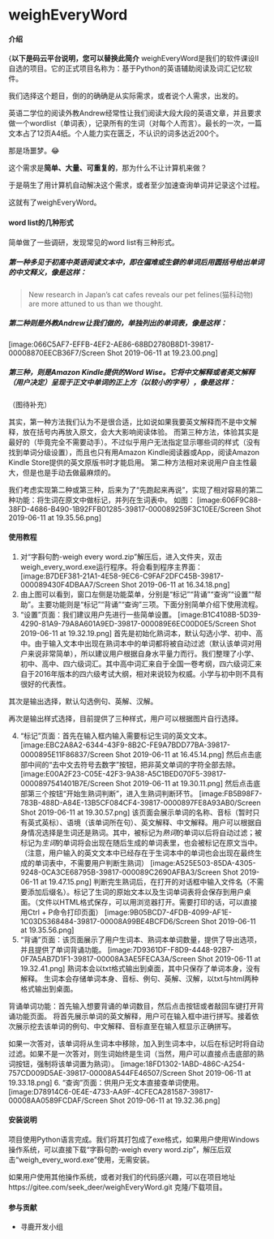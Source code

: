 # weighEveryWord

#### 介绍
{**以下是码云平台说明，您可以替换此简介**
weighEveryWord是我们的软件课设II自选的项目。它的正式项目名称为：基于Python的英语辅助阅读及词汇记忆软件。

我们选择这个题目，倒的的确确是从实际需求，或者说个人需求，出发的。

英语二学位的阅读外教Andrew经常性让我们阅读大段大段的英语文章，并且要求做一个wordlist（单词表），记录所有的生词（对每个人而言）。最长的一次，一篇文本占了12页A4纸。个人能力实在匮乏，不认识的词多达近200个。

那是场噩梦。😂

这个需求是**简单、大量、可重复的**，那为什么不让计算机来做？

于是萌生了用计算机自动解决这个需求，或者至少加速查询单词并记录这个过程。

这就有了weighEveryWord。
#### word list的几种形式
简单做了一些调研，发现常见的word list有三种形式。
##### *第一种*多见于初高中英语阅读文本中，即在偏难或生僻的单词后用圆括号给出单词的中文释义，像是这样：
> New research in Japan’s cat cafes reveals our pet felines(猫科动物) are more attuned to us than we thought.
##### *第二种*则是外教Andrew让我们做的，单独列出的单词表，像是这样：
[image:066C5AF7-EFFB-4EF2-AE86-68BD2780B8D1-39817-00008870EECB36F7/Screen Shot 2019-06-11 at 19.23.00.png]
##### 第三种，则是Amazon Kindle提供的Word Wise。它将中文解释或者英文解释（用户决定）呈现于正文中单词的正上方（以较小的字号），像是这样：
（图待补充）


其实，第一种方法我们认为不是很合适，比如说如果我要英文解释而不是中文解释，放在括号内再放入原文，会大大影响阅读体验。
而第三种方法，体验其实是最好的（毕竟完全不需要动手）。不过似乎用户无法指定显示哪些词的样式（没有找到单词分级设置），而且也只有用Amazon Kindle阅读器或App，阅读Amazon Kindle Store提供的英文原版书时才能启用。
第二种方法相对来说用户自主性最大，但是也是手动去做最麻烦的。

我们考虑实现第二种或第三种，后来为了“先跑起来再说”，实现了相对容易的第二种功能：将生词在原文中做标记，并列在生词表中。
如图：
[image:606F9C88-38FD-4686-B490-1B92FFB01285-39817-000089259F3C10EE/Screen Shot 2019-06-11 at 19.35.56.png]

#### 使用教程

1. 对“字斟句酌-weigh every word.zip”解压后，进入文件夹，双击weigh_every_word.exe运行程序。将会看到程序主界面：
[image:B7DEF381-21A1-4E58-9EC6-C9FAF2DFC45B-39817-000089430F4DBAA7/Screen Shot 2019-06-11 at 16.34.18.png]
2. 由上图可以看到，窗口左侧是功能菜单，分别是“标记”“背诵”“查询”“设置”“帮助”。主要功能则是“标记”“背诵”“查询”三项。下面分别简单介绍下使用流程。
3. “设置”页面：我们建议用户先进行一些简单设置。
[image:B1C4108B-5D39-4290-81A9-79A8A601A9ED-39817-000089E6EC00D0E5/Screen Shot 2019-06-11 at 19.32.19.png]
首先是初始化熟词本，默认勾选小学、初中、高中。由于输入文本中出现在熟词本中的单词都将被自动过滤（默认该单词对用户来说非常简单），所以建议用户根据自身水平量力而行。我们整理了小学、初中、高中、四六级词汇。其中高中词汇来自于全国一卷考纲，四六级词汇来自于2016年版本的四六级考试大纲，相对来说较为权威。小学与初中则不具有很好的代表性。

其次是输出选择，默认勾选例句、英解、汉解。

再次是输出样式选择，目前提供了三种样式，用户可以根据图片自行选择。

4. “标记”页面：首先在输入框内输入需要标记生词的英文文本。
[image:EBC2A8A2-6344-43F9-8B2C-FE9A7BDD77BA-39817-0000895E11F86837/Screen Shot 2019-06-11 at 16.45.14.png]
然后点击底部中间的“去中文去符号去数字”按钮，把非英文单词的字符全部去除。
[image:E00A2F23-C05E-42F3-9A38-A5C1BED070F5-39817-0000897541401B7E/Screen Shot 2019-06-11 at 19.30.11.png]
然后点击底部第三个按钮“开始生熟词判断”，进入生熟词判断环节。
[image:FB5B98F7-783B-488D-A84E-13B5CF084CF4-39817-0000897FE8A93AB0/Screen Shot 2019-06-11 at 19.30.57.png]
该页面会展示单词的名称、音标（暂时只有英式英标）、语境（该单词所在句）、英文解释、中文解释。用户可以根据自身情况选择是生词还是熟词。其中，被标记为*熟词*的单词以后将自动过滤；被标记为*生词*的单词将会出现在随后生成的单词表里，也会被标记在原文当中。（注意，用户输入的英文文本中已经存在于生词本中的单词也会出现在最终生成的单词表中，不需要用户判断生熟词）
[image:A525E503-85DA-4305-9248-0CA3CE68795B-39817-000089C2690AFBA3/Screen Shot 2019-06-11 at 19.47.15.png]
判断完生熟词后，在打开的对话框中输入文件名（不需要添加后缀名）。标记了生词的原始文本以及生词单词表将会保存到用户桌面。（文件以HTML格式保存，可以用浏览器打开。需要打印的话，可以直接用Ctrl + P命令打印页面）
[image:9B05BCD7-4FDB-4099-AF1E-1C03D5368484-39817-00008A99BE4BCFD6/Screen Shot 2019-06-11 at 19.35.56.png]
5. “背诵”页面：该页面展示了用户生词本、熟词本单词数量，提供了导出选项，并且提供了单词背诵功能。
[image:7D9361DF-F8D9-4448-92B7-0F7A5AB7D1F1-39817-00008A3AE5FECA3A/Screen Shot 2019-06-11 at 19.32.41.png]
熟词本会以txt格式输出到桌面，其中只保存了单词本身，没有解释。
生词本会存储单词本身、音标、例句、英解、汉解，以txt与html两种格式输出到桌面。

背诵单词功能：首先输入想要背诵的单词数目，然后点击按钮或者敲回车键打开背诵功能页面。
将首先展示单词的英文解释，用户可在输入框中进行拼写。接着依次展示挖去该单词的例句、中文解释、音标直至在输入框显示正确拼写。

如果一次答对，该单词将从生词本中移除，加入到生词本中，以后在标记时将自动过滤。如果不是一次答对，则生词始终是生词（当然，用户可以直接点击底部的熟词按钮，强制将该单词置为熟词）。
[image:18FD1302-1ABD-486C-A254-757CD009D5AE-39817-00008A544FE46507/Screen Shot 2019-06-11 at 19.33.18.png]
6. “查询”页面：供用户无文本直接查单词使用。
[image:D78914C6-0E4E-4733-AA9F-4CFECA281587-39817-00008AA0589FCDAF/Screen Shot 2019-06-11 at 19.32.36.png]
#### 安装说明
项目使用Python语言完成。我们将其打包成了exe格式，如果用户使用Windows操作系统，可以直接下载“字斟句酌-weigh every word.zip”，解压后双击“weigh_every_word.exe”使用，无需安装。

如果用户使用其他操作系统，或者对我们的代码感兴趣，可以在项目地址https://gitee.com/seek_deer/weighEveryWord.git 克隆/下载项目。

#### 参与贡献
- 寻鹿开发小组